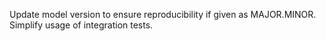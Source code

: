 Update model version to ensure reproducibility if given as MAJOR.MINOR. Simplify usage of integration tests.
